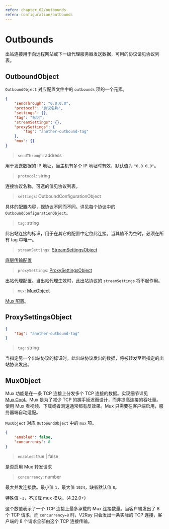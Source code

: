 ```yaml
---
refcn: chapter_02/outbounds
refen: configuration/outbounds
---
```


# Outbounds

出站连接用于向远程网站或下一级代理服务器发送数据，可用的协议请见协议列表。

## OutboundObject

`OutboundObject` 对应配置文件中的 `outbounds` 项的一个元素。

```json
{
    "sendThrough": "0.0.0.0",
    "protocol": "协议名称",
    "settings": {},
    "tag": "标识",
    "streamSettings": {},
    "proxySettings": {
        "tag": "another-outbound-tag"
    },
    "mux": {}
}
```

> `sendThrough`: address

用于发送数据的 IP 地址，当主机有多个 IP 地址时有效，默认值为 `"0.0.0.0"`。

> `protocol`: string

连接协议名称，可选的值见协议列表。

> `settings`: OutboundConfigurationObject

具体的配置内容，视协议不同而不同。详见每个协议中的 `OutboundConfigurationObject`。

> `tag`: string

此出站连接的标识，用于在其它的配置中定位此连接。当其值不为空时，必须在所有 tag 中唯一。

> `streamSettings`: [StreamSettingsObject](transport.md#perproxy)

[底层传输配置](transport.md#perproxy)

> `proxySettings`: [ProxySettingsObject](#proxysettingsobject)

出站代理配置。当出站代理生效时，此出站协议的 `streamSettings` 将不起作用。

> `mux`: [MuxObject](#muxobject)

[Mux 配置](#muxobject)。

## ProxySettingsObject

```json
{
    "tag": "another-outbound-tag"
}
```

> `tag`: string

当指定另一个出站协议的标识时，此出站协议发出的数据，将被转发至所指定的出站协议发出。

## MuxObject

Mux 功能是在一条 TCP 连接上分发多个 TCP 连接的数据。实现细节详见 [Mux.Cool](../developer/protocols/muxcool.md)。Mux 是为了减少 TCP 的握手延迟而设计，而非提高连接的吞吐量。使用 Mux 看视频、下载或者测速通常都有反效果。Mux 只需要在客户端启用，服务器端自动适配。

`MuxObject` 对应 `OutboundObject` 中的 `mux` 项。

```json
{
    "enabled": false,
    "concurrency": 8
}
```

> `enabled`: true | false

是否启用 Mux 转发请求

> `concurrency`: number

最大并发连接数。最小值 `1`，最大值 `1024`，缺省默认值 `8`。

特殊值 `-1`，不加载 mux 模块。(4.22.0+)

这个数值表示了一个 TCP 连接上最多承载的 Mux 连接数量。当客户端发出了 8 个 TCP 请求，而 `concurrency=8` 时，V2Ray 只会发出一条实际的 TCP 连接，客户端的 8 个请求全部由这个 TCP 连接传输。
